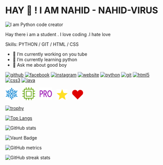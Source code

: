 # HAY 👋 ! I AM NAHID - NAHID-VIRUS 
![I am Python code creator ](https://scontent.fdac24-2.fna.fbcdn.net/v/t39.30808-6/408459363_372322955305823_3567103761330475351_n.jpg?_nc_cat=111&ccb=1-7&_nc_sid=5f2048&_nc_eui2=AeEvoIMi7mR3mQhbIEJ-55i3fQsbDzUPsHN9CxsPNQ-wcxi97JgWiAp5kdSQUKz4-3YznTqOQukBELgX12JLJccr&_nc_ohc=GWA3UVlIeQ4AX_Tpzf7&_nc_ht=scontent.fdac24-2.fna&oh=00_AfCXE3UCq3Nk6M7r6LJ0T8g_UT6D7I4UxihJkdXTAAtEaw&oe=66108E16)

Hay there i am a student . I love coding .I hate love 

Skills: PYTHON / GIT / HTML / CSS

- 🔭 I’m currently working on you tube 
- 🌱 I’m currently learning python 
- 💬 Ask me about good boy 


[<img src='https://cdn.jsdelivr.net/npm/simple-icons@3.0.1/icons/github.svg' alt='github' height='40'>](https://github.com/NAHIDUL-79)  [<img src='https://cdn.jsdelivr.net/npm/simple-icons@3.0.1/icons/facebook.svg' alt='facebook' height='40'>](https://www.facebook.com/nahidul407)  [<img src='https://cdn.jsdelivr.net/npm/simple-icons@3.0.1/icons/instagram.svg' alt='instagram' height='40'>](https://www.instagram.com/nahidulislam407/)  [<img src='https://cdn.jsdelivr.net/npm/simple-icons@3.0.1/icons/icloud.svg' alt='website' height='40'>](https://sites.google.com/view/nahidul407/home)  [<img src='https://cdn.jsdelivr.net/npm/simple-icons@3.0.1/icons/python.svg' alt='python' height='40'>](Nothing....)  [<img src='https://cdn.jsdelivr.net/npm/simple-icons@3.0.1/icons/git.svg' alt='git' height='40'>](Nothing....)  [<img src='https://cdn.jsdelivr.net/npm/simple-icons@3.0.1/icons/html5.svg' alt='html5' height='40'>](Nothing....)  [<img src='https://cdn.jsdelivr.net/npm/simple-icons@3.0.1/icons/css3.svg' alt='css3' height='40'>](Nothing....)  [<img src='https://cdn.jsdelivr.net/npm/simple-icons@3.0.1/icons/java.svg' alt='java' height='40'>](Nothing....)  

<a href='https://archiveprogram.github.com/'><img src='https://raw.githubusercontent.com/acervenky/animated-github-badges/master/assets/acbadge.gif' width='40' height='40'></a> <a href='https://docs.github.com/en/developers'><img src='https://raw.githubusercontent.com/acervenky/animated-github-badges/master/assets/devbadge.gif' width='40' height='40'></a> <a href='https://github.com/pricing'><img src='https://raw.githubusercontent.com/acervenky/animated-github-badges/master/assets/pro.gif' width='40' height='40'></a> <a href='https://stars.github.com/'><img src='https://raw.githubusercontent.com/acervenky/animated-github-badges/master/assets/starbadge.gif' width='35' height='35'></a> <a href='https://docs.github.com/en/github/supporting-the-open-source-community-with-github-sponsors'><img src='https://raw.githubusercontent.com/acervenky/animated-github-badges/master/assets/sponsorbadge.gif' width='35' height='35'></a> 

[![trophy](https://github-profile-trophy.vercel.app/?username=NAHIDUL-79)](https://github.com/ryo-ma/github-profile-trophy)

[![Top Langs](https://github-readme-stats.vercel.app/api/top-langs/?username=NAHIDUL-79)](https://github.com/anuraghazra/github-readme-stats)

![GitHub stats](https://github-readme-stats.vercel.app/api?username=NAHIDUL-79&show_icons=true)  

![Vaunt Badge](https://api.vaunt.dev/v1/github/entities/NAHIDUL-79/contributions?format=svg&private=false)  

![GitHub metrics](https://metrics.lecoq.io/NAHIDUL-79)  

![GitHub streak stats](https://streak-stats.demolab.com/?user=NAHIDUL-79)  


